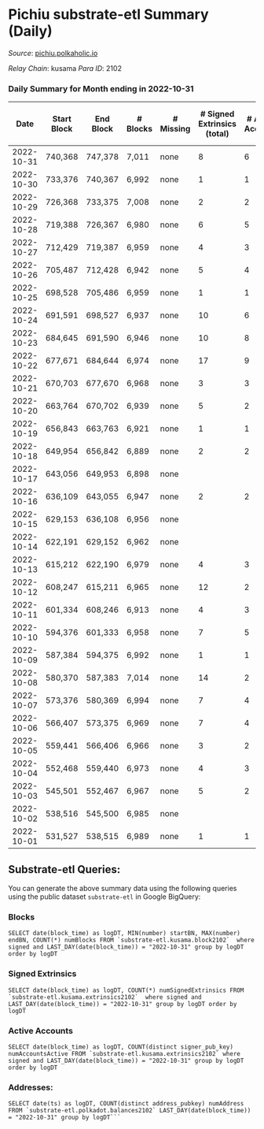 # Pichiu substrate-etl Summary (Daily)

_Source_: [pichiu.polkaholic.io](https://pichiu.polkaholic.io)

*Relay Chain*: kusama
*Para ID*: 2102



### Daily Summary for Month ending in 2022-10-31


| Date | Start Block | End Block | # Blocks | # Missing | # Signed Extrinsics (total) | # Active Accounts | # Addresses with Balances | # Events | # Transfers | # XCM Transfers In | # XCM Transfers Out |
| ---- | ----------- | --------- | -------- | --------- | --------------------------- | ----------------- | ------------------------- | -------- | ----------- | ------------------ | ------------------- |
| 2022-10-31 | 740,368 | 747,378 | 7,011 | none | 8 | 6 | 1,109 | 14,061 | 2  |   |   |
| 2022-10-30 | 733,376 | 740,367 | 6,992 | none | 1 | 1 | 1,107 | 13,992 |   |   |   |
| 2022-10-29 | 726,368 | 733,375 | 7,008 | none | 2 | 2 |  | 14,028 |   |   |   |
| 2022-10-28 | 719,388 | 726,367 | 6,980 | none | 6 | 5 | 1,107 | 13,990 | 1  |   |   |
| 2022-10-27 | 712,429 | 719,387 | 6,959 | none | 4 | 3 |  | 13,940 | 3  |   |   |
| 2022-10-26 | 705,487 | 712,428 | 6,942 | none | 5 | 4 | 1,105 | 13,914 | 2  |   |   |
| 2022-10-25 | 698,528 | 705,486 | 6,959 | none | 1 | 1 |  | 13,925 | 1  |   |   |
| 2022-10-24 | 691,591 | 698,527 | 6,937 | none | 10 | 6 |  | 13,928 | 6  |   |   |
| 2022-10-23 | 684,645 | 691,590 | 6,946 | none | 10 | 8 | 1,099 | 13,942 | 3  |   |   |
| 2022-10-22 | 677,671 | 684,644 | 6,974 | none | 17 | 9 | 1,097 | 15,856 | 489  |   |   |
| 2022-10-21 | 670,703 | 677,670 | 6,968 | none | 3 | 3 | 661 | 13,952 |   |   |   |
| 2022-10-20 | 663,764 | 670,702 | 6,939 | none | 5 | 2 |  | 13,908 | 1  | 2  |   |
| 2022-10-19 | 656,843 | 663,763 | 6,921 | none | 1 | 1 | 661 | 13,852 |   |   |   |
| 2022-10-18 | 649,954 | 656,842 | 6,889 | none | 2 | 2 |  | 13,791 |   |   |   |
| 2022-10-17 | 643,056 | 649,953 | 6,898 | none |  |  |  | 13,800 |   |   |   |
| 2022-10-16 | 636,109 | 643,055 | 6,947 | none | 2 | 2 | 661 | 13,906 |   |   |   |
| 2022-10-15 | 629,153 | 636,108 | 6,956 | none |  |  |  | 13,916 |   |   |   |
| 2022-10-14 | 622,191 | 629,152 | 6,962 | none |  |  | 661 | 13,928 |   |   |   |
| 2022-10-13 | 615,212 | 622,190 | 6,979 | none | 4 | 3 | 661 | 13,980 | 1  |   |   |
| 2022-10-12 | 608,247 | 615,211 | 6,965 | none | 12 | 2 | 660 | 13,974 |   |   |   |
| 2022-10-11 | 601,334 | 608,246 | 6,913 | none | 4 | 3 | 660 | 13,847 |   |   |   |
| 2022-10-10 | 594,376 | 601,333 | 6,958 | none | 7 | 5 | 660 | 13,950 | 1  |   |   |
| 2022-10-09 | 587,384 | 594,375 | 6,992 | none | 1 | 1 | 660 | 13,992 |   |   |   |
| 2022-10-08 | 580,370 | 587,383 | 7,014 | none | 14 | 2 | 660 | 14,081 |   |   |   |
| 2022-10-07 | 573,376 | 580,369 | 6,994 | none | 7 | 4 | 660 | 14,020 |   |   |   |
| 2022-10-06 | 566,407 | 573,375 | 6,969 | none | 7 | 4 | 660 | 13,970 |   |   |   |
| 2022-10-05 | 559,441 | 566,406 | 6,966 | none | 3 | 2 | 660 | 13,953 |   |   |   |
| 2022-10-04 | 552,468 | 559,440 | 6,973 | none | 4 | 3 |  | 13,970 | 1  |   |   |
| 2022-10-03 | 545,501 | 552,467 | 6,967 | none | 5 | 2 |  | 13,961 |   |   |   |
| 2022-10-02 | 538,516 | 545,500 | 6,985 | none |  |  |  | 13,974 |   |   |   |
| 2022-10-01 | 531,527 | 538,515 | 6,989 | none | 1 | 1 |  | 13,986 |   |   |   |

## Substrate-etl Queries:
You can generate the above summary data using the following queries using the public dataset `substrate-etl` in Google BigQuery:


### Blocks
```
SELECT date(block_time) as logDT, MIN(number) startBN, MAX(number) endBN, COUNT(*) numBlocks FROM `substrate-etl.kusama.block2102`  where signed and LAST_DAY(date(block_time)) = "2022-10-31" group by logDT order by logDT
```


### Signed Extrinsics
```
SELECT date(block_time) as logDT, COUNT(*) numSignedExtrinsics FROM `substrate-etl.kusama.extrinsics2102`  where signed and LAST_DAY(date(block_time)) = "2022-10-31" group by logDT order by logDT
```


### Active Accounts
```
SELECT date(block_time) as logDT, COUNT(distinct signer_pub_key) numAccountsActive FROM `substrate-etl.kusama.extrinsics2102` where signed and LAST_DAY(date(block_time)) = "2022-10-31" group by logDT order by logDT
```


### Addresses:
```
SELECT date(ts) as logDT, COUNT(distinct address_pubkey) numAddress FROM `substrate-etl.polkadot.balances2102` LAST_DAY(date(block_time)) = "2022-10-31" group by logDT```

